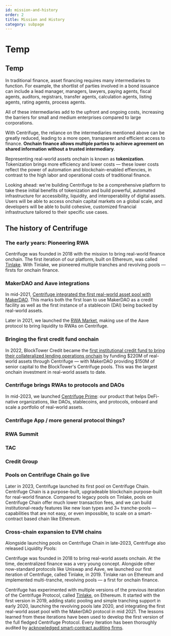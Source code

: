 ```yaml
---
id: mission-and-history
order: 2
title: Mission and History
category: subpage
---
```


# Temp

## Temp

In traditional finance, asset financing requires many intermediaries to function. For example, the shortlist of parties involved in a bond issuance can include a lead manager, managers, lawyers, paying agents, fiscal agents, auditors, registrars, transfer agents, calculation agents, listing agents, rating agents, process agents.

All of these intermediaries add to the upfront and ongoing costs, increasing the barriers for small and medium enterprises compared to large corporations.

With Centrifuge, the reliance on the intermediaries mentioned above can be greatly reduced, leading to a more open, transparent and efficient access to finance. **Onchain finance allows multiple parties to achieve agreement on shared information without a trusted intermediary**. 

Representing real-world assets onchain is known as **tokenization**. Tokenization brings more efficiency and lower costs — these lower costs reflect the power of automation and blockchain-enabled effiencies, in contrast to the high labor and operational costs of traditional finance. 

Looking ahead: we're building Centrifuge to be a comprehensive platform to take these initial benefits of tokenization and build powerful, automated infrastructure for accessibility, liquidity, and interoperability of digital assets. Users will be able to access onchain capital markets on a global scale, and developers will be able to build cohesive, customized financial infrastructure tailored to their specific use cases.

## The history of Centrifuge

### The early years: Pioneering RWA
Centrifuge was founded in 2018 with the mission to bring real-world finance onchain. The first iteration of our platform, built on Ethereum, was called [Tinlake](https://legacy.tinlake.centrifuge.io/). With Tinlake, we pioneered multiple tranches and revolving pools — firsts for onchain finance. 

### MakerDAO and Aave integrations
In mid-2021, [Centrifuge integrated the first real-world asset pool with MakerDAO](https://medium.com/centrifuge/defi-2-0-first-real-world-loan-is-financed-on-maker-fbe24675428f). This marks both the first loan to use MakerDAO as a credit facility as well as the first instance of a stablecoin (DAI) being backed by real-world assets.

Later in 2021, we launched the [RWA Market](https://medium.com/centrifuge/rwa-market-the-aave-market-for-real-world-assets-goes-live-48976b984dde), making use of the Aave protocol to bring liquidity to RWAs on Centrifuge. 

### Bringing the first credit fund onchain
In 2022, BlockTower Credit became the [first institutional credit fund to bring their collateralized lending operations onchain](https://centrifuge.mirror.xyz/yGWnk8ar_iXuoML-ZKF79NfKa9Q43o5SKgu13qR4uIg) by funding $220M of real-world assets through Centrifuge — with MakerDAO providing $150M of senior capital to the BlockTower's Centrifuge pools. This was the largest onchain investment in real-world assets to date.

### Centrifuge brings RWAs to protocols and DAOs
In mid-2023, we launched [Centrifuge Prime](https://centrifuge.mirror.xyz/KyrMWLKMccFCNfSlvjxe7uyhba7oLrUzlBuZ7GQTn6s): our product that helps DeFi-native organizations, like DAOs, stablecoins, and protocols, onboard and scale a portfolio of real-world assets. 

### Centrifuge App / more general protocol things?
### RWA Summit
### TAC
### Credit Group

### Pools on Centrifuge Chain go live
Later in 2023, Centrifuge launched its first pool on Centrifuge Chain. Centrifuge Chain is a purpose-built, upgradeable blockchain purpose-built for real-world finance. Compared to legacy pools on Tinlake, pools on Centrifuge Chain offer much lower transaction fees, and we can build institutional-ready features like new loan types and 3+ tranche-pools — capabilities that are not easy, or even impossible, to scale on a smart-contract based chain like Ethereum.

### Cross-chain expansion to EVM chains
Alongside launching pools on Centrifuge Chain in late-2023, Centrifuge also released Liquidity Pools: 

Centrifuge was founded in 2018 to bring real-world assets onchain. At the time, decentralized finance was a very young concept. Alongside other now-standard protocols like Uniswap and Aave, we launched our first iteration of Centrifuge, called Tinlake, in 2019. Tinlake ran on Ethereum and implemented multi-tranche, revolving pools — a first for onchain finance.

Centrifuge has experimented with multiple versions of the previous iteration of the Centrifuge Protocol, called [Tinlake](https://tinlake.centrifuge.io/), on Ethereum. It started with the first version in 2019, adding static pooling and simple tranching support in early 2020, launching the revolving pools late 2020, and integrating the first real-world asset pool with the MakerDAO protocol in mid 2021. The lessons learned from these iterations have been used to develop the first version of the full fledged Centrifuge Protocol. Every iteration has been thoroughly audited by [acknowledged smart-contract auditing firms](https://github.com/centrifuge/security/tree/main/audits).
